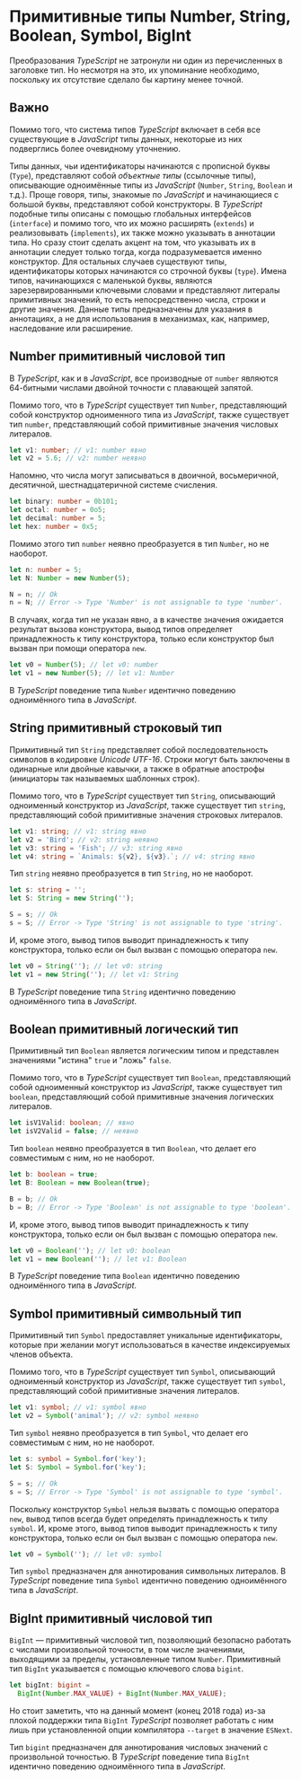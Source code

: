 # Примитивные типы Number, String, Boolean, Symbol, BigInt

Преобразования _TypeScript_ не затронули ни один из перечисленных в заголовке тип. Но несмотря на это, их упоминание необходимо, поскольку их отсутствие сделало бы картину менее точной.

## Важно

Помимо того, что система типов _TypeScript_ включает в себя все существующие в _JavaScript_ типы данных, некоторые из них подверглись более очевидному уточнению.

Типы данных, чьи идентификаторы начинаются с прописной буквы (`Type`), представляют собой _объектные типы_ (ссылочные типы), описывающие одноимённые типы из _JavaScript_ (`Number`, `String`, `Boolean` и т.д.). Проще говоря, типы, знакомые по _JavaScript_ и начинающиеся с большой буквы, представляют собой конструкторы. В _TypeScript_ подобные типы описаны с помощью глобальных интерфейсов (`interface`) и помимо того, что их можно расширять (`extends`) и реализовывать (`implements`), их также можно указывать в аннотации типа. Но сразу стоит сделать акцент на том, что указывать их в аннотации следует только тогда, когда подразумевается именно конструктор. Для остальных случаев существуют типы, идентификаторы которых начинаются со строчной буквы (`type`). Имена типов, начинающихся с маленькой буквы, являются зарезервированными ключевыми словами и представляют литералы примитивных значений, то есть непосредственно числа, строки и другие значения. Данные типы предназначены для указания в аннотациях, а не для использования в механизмах, как, например, наследование или расширение.

## Number примитивный числовой тип

В _TypeScript_, как и в _JavaScript_, все производные от `number` являются 64-битными числами двойной точности с плавающей запятой.

Помимо того, что в _TypeScript_ существует тип `Number`, представляющий собой конструктор одноименного типа из _JavaScript_, также существует тип `number`, представляющий собой примитивные значения числовых литералов.

```ts
let v1: number; // v1: number явно
let v2 = 5.6; // v2: number неявно
```

Напомню, что числа могут записываться в двоичной, восьмеричной, десятичной, шестнадцатеричной системе счисления.

```ts
let binary: number = 0b101;
let octal: number = 0o5;
let decimal: number = 5;
let hex: number = 0x5;
```

Помимо этого тип `number` неявно преобразуется в тип `Number`, но не наоборот.

```ts
let n: number = 5;
let N: Number = new Number(5);

N = n; // Ok
n = N; // Error -> Type 'Number' is not assignable to type 'number'.
```

В случаях, когда тип не указан явно, а в качестве значения ожидается результат вызова конструктора, вывод типов определяет принадлежность к типу конструктора, только если конструктор был вызван при помощи оператора `new`.

```ts
let v0 = Number(5); // let v0: number
let v1 = new Number(5); // let v1: Number
```

В _TypeScript_ поведение типа `Number` идентично поведению одноимённого типа в _JavaScript_.

## String примитивный строковый тип

Примитивный тип `String` представляет собой последовательность символов в кодировке _Unicode_ _UTF-16_. Строки могут быть заключены в одинарные или двойные кавычки, а также в обратные апострофы (инициаторы так называемых шаблонных строк).

Помимо того, что в _TypeScript_ существует тип `String`, описывающий одноименный конструктор из _JavaScript_, также существует тип `string`, представляющий собой примитивные значения строковых литералов.

```ts
let v1: string; // v1: string явно
let v2 = 'Bird'; // v2: string неявно
let v3: string = 'Fish'; // v3: string явно
let v4: string = `Animals: ${v2}, ${v3}.`; // v4: string явно
```

Тип `string` неявно преобразуется в тип `String`, но не наоборот.

```ts
let s: string = '';
let S: String = new String('');

S = s; // Ok
s = S; // Error -> Type 'String' is not assignable to type 'string'.
```

И, кроме этого, вывод типов выводит принадлежность к типу конструктора, только если он был вызван с помощью оператора `new`.

```ts
let v0 = String(''); // let v0: string
let v1 = new String(''); // let v1: String
```

В _TypeScript_ поведение типа `String` идентично поведению одноимённого типа в _JavaScript_.

## Boolean примитивный логический тип

Примитивный тип `Boolean` является логическим типом и представлен значениями "истина" `true` и "ложь" `false`.

Помимо того, что в _TypeScript_ существует тип `Boolean`, представляющий собой одноименный конструктор из _JavaScript_, также существует тип `boolean`, представляющий собой примитивные значения логических литералов.

```ts
let isV1Valid: boolean; // явно
let isV2Valid = false; // неявно
```

Тип `boolean` неявно преобразуется в тип `Boolean`, что делает его совместимым с ним, но не наоборот.

```ts
let b: boolean = true;
let B: Boolean = new Boolean(true);

B = b; // Ok
b = B; // Error -> Type 'Boolean' is not assignable to type 'boolean'.
```

И, кроме этого, вывод типов выводит принадлежность к типу конструктора, только если он был вызван с помощью оператора `new`.

```ts
let v0 = Boolean(''); // let v0: boolean
let v1 = new Boolean(''); // let v1: Boolean
```

В _TypeScript_ поведение типа `Boolean` идентично поведению одноимённого типа в _JavaScript_.

## Symbol примитивный символьный тип

Примитивный тип `Symbol` предоставляет уникальные идентификаторы, которые при желании могут использоваться в качестве индексируемых членов объекта.

Помимо того, что в _TypeScript_ существует тип `Symbol`, описывающий одноименный конструктор из _JavaScript_, также существует тип `symbol`, представляющий собой примитивные значения литералов.

```ts
let v1: symbol; // v1: symbol явно
let v2 = Symbol('animal'); // v2: symbol неявно
```

Тип `symbol` неявно преобразуется в тип `Symbol`, что делает его совместимым с ним, но не наоборот.

```ts
let s: symbol = Symbol.for('key');
let S: Symbol = Symbol.for('key');

S = s; // Ok
s = S; // Error -> Type 'Symbol' is not assignable to type 'symbol'.
```

Поскольку конструктор `Symbol` нельзя вызвать с помощью оператора `new`, вывод типов всегда будет определять принадлежность к типу `symbol`.
И, кроме этого, вывод типов выводит принадлежность к типу конструктора, только если он был вызван с помощью оператора `new`.

```ts
let v0 = Symbol(''); // let v0: symbol
```

Тип `symbol` предназначен для аннотирования символьных литералов. В _TypeScript_ поведение типа `Symbol` идентично поведению одноимённого типа в _JavaScript_.

## BigInt примитивный числовой тип

`BigInt` — примитивный числовой тип, позволяющий безопасно работать с числами произвольной точности, в том числе значениями, выходящими за пределы, установленные типом `Number`. Примитивный тип `BigInt` указывается с помощью ключевого слова `bigint`.

```ts
let bigInt: bigint =
  BigInt(Number.MAX_VALUE) + BigInt(Number.MAX_VALUE);
```

Но стоит заметить, что на данный момент (конец 2018 года) из-за плохой поддержки типа `BigInt` _TypeScript_ позволяет работать с ним лишь при установленной опции компилятора `--target` в значение `ESNext`.

Тип `bigint` предназначен для аннотирования числовых значений с произвольной точностью. В _TypeScript_ поведение типа `BigInt` идентично поведению одноимённого типа в _JavaScript_.

